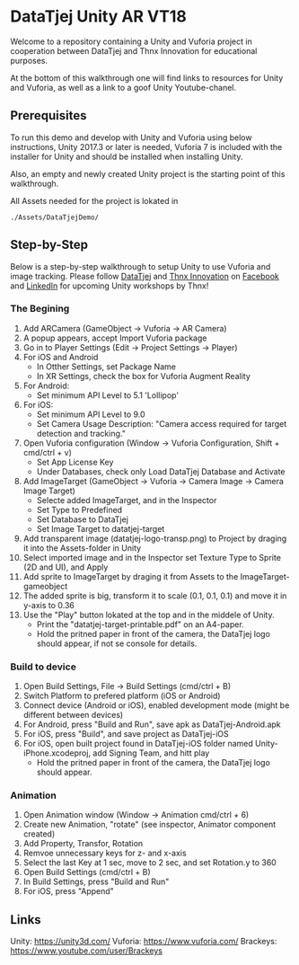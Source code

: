 # DataTjej Unity AR VT18

Welcome to a repository containing a Unity and Vuforia project in cooperation between DataTjej and Thnx Innovation for educational purposes.

At the bottom of this walkthrough one will find links to resources for Unity and Vuforia, as well as a link to a goof Unity Youtube-chanel.

## Prerequisites

To run this demo and develop with Unity and Vuforia using below instructions, Unity 2017.3 or later is needed, Vuforia 7 is included with the installer for Unity and should be installed when installing Unity.

Also, an empty and newly created Unity project is the starting point of this walkthrough.

All Assets needed for the project is lokated in
```
./Assets/DataTjejDemo/
```
## Step-by-Step

Below is a step-by-step walkthrough to setup Unity to use Vuforia and image tracking. Please follow [DataTjej](http://datatjej.se/) and [Thnx Innovation](http://www.thnx.se) on [Facebook](https://www.facebook.com/thnxinnovation/) and [LinkedIn](https://www.linkedin.com/company/15173156/) for upcoming Unity workshops by Thnx!

### The Begining

1. Add ARCamera (GameObject -> Vuforia -> AR Camera)
2. A popup appears, accept Import Vuforia package
3. Go in to Player Settings (Edit -> Project Settings -> Player)
4. For iOS and Android
	- In Otther Settings, set Package Name
	- In XR Settings, check the box for Vuforia Augment Reality
5. For Android:
	- Set minimum API Level to 5.1 'Lollipop'
6. For iOS:
	- Set minimum API Level to 9.0
	- Set Camera Usage Description: "Camera access required for target detection and tracking."
7. Open Vuforia configuration (Window -> Vuforia Configuration, Shift + cmd/ctrl + v)
	- Set App License Key
	- Under Databases, check only Load DataTjej Database and Activate
8. Add ImageTarget (GameObject -> Vuforia -> Camera Image -> Camera Image Target)
	- Selecte added ImageTarget, and in the Inspector
	- Set Type to Predefined
	- Set Database to DataTjej
	- Set Image Target to datatjej-target
9. Add transparent image (datatjej-logo-transp.png) to Project by draging it into the Assets-folder in Unity
10. Select imported image and in the Inspector set Texture Type to Sprite (2D and UI), and Apply
11. Add sprite to ImageTarget by draging it from Assets to the ImageTarget-gameobject
12. The added sprite is big, transform it to scale (0.1, 0.1, 0.1) and move it in y-axis to 0.36
13. Use the "Play" button lokated at the top and in the middele of Unity.
	- Print the "datatjej-target-printable.pdf" on an A4-paper.
	- Hold the pritned paper in front of the camera, the DataTjej logo should appear, if not se console for details.

### Build to device
1. Open Build Settings, File -> Build Settings (cmd/ctrl + B)
2. Switch Platform to prefered platform (iOS or Android)
3. Connect device (Android or iOS), enabled development mode (might be different between devices)
4. For Android, press "Build and Run", save apk as DataTjej-Android.apk
5. For iOS, press "Build", and save project as DataTjej-iOS
6. For iOS, open built project found in DataTjej-iOS folder named Unity-iPhone.xcodeproj, add Signing Team, and hitt play
	- Hold the pritned paper in front of the camera, the DataTjej logo should appear.

### Animation
1. Open Animation window (Window -> Animation cmd/ctrl + 6)
2. Create new Animation, "rotate" (see inspector, Animator component created)
3. Add Property, Transfor, Rotation
4. Remvoe unnecessary keys for z- and x-axis
6. Select the last Key at 1 sec, move to 2 sec, and set Rotation.y to 360
7. Open Build Settings (cmd/ctrl + B)
8. In Build Settings, press "Build and Run"
9. For iOS, press "Append"

## Links
Unity: https://unity3d.com/
Vuforia: https://www.vuforia.com/
Brackeys: https://www.youtube.com/user/Brackeys
